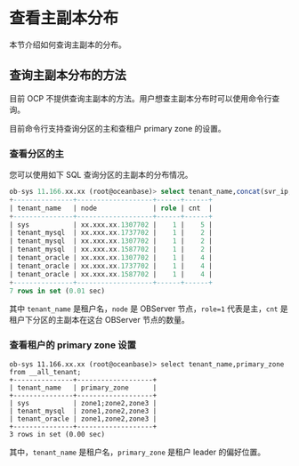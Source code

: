 # 查看主副本分布

本节介绍如何查询主副本的分布。

## 查询主副本分布的方法

目前 OCP 不提供查询主副本的方法。用户想查主副本分布时可以使用命令行查询。

目前命令行支持查询分区的主和查租户 primary zone 的设置。

### 查看分区的主

您可以使用如下 SQL 查询分区的主副本的分布情况。

```sql
ob-sys 11.166.xx.xx (root@oceanbase)> select tenant_name,concat(svr_ip,svr_port) as node,role,count(*) as cnt from __all_virtual_meta_table t1,__all_tenant t2 where t1.role=1 and t1.tenant_id=t2.tenant_id group by t2.tenant_name,concat(t1.svr_ip,t1.svr_port),t1.role;
+---------------+-------------------+------+------+
| tenant_name   | node              | role | cnt  |
+---------------+-------------------+------+------+
| sys           | xx.xxx.xx.1307702 |    1 |    5 |
| tenant_mysql  | xx.xxx.xx.1737702 |    1 |    2 |
| tenant_mysql  | xx.xxx.xx.1307702 |    1 |    2 |
| tenant_mysql  | xx.xxx.xx.1587702 |    1 |    2 |
| tenant_oracle | xx.xxx.xx.1307702 |    1 |    4 |
| tenant_oracle | xx.xxx.xx.1737702 |    1 |    4 |
| tenant_oracle | xx.xxx.xx.1587702 |    1 |    4 |
+---------------+-------------------+------+------+
7 rows in set (0.01 sec)
```

其中 `tenant_name` 是租户名，`node` 是 OBServer 节点，`role=1` 代表是主，`cnt` 是租户下分区的主副本在这台 OBServer 节点的数量。

### 查看租户的 primary zone 设置

```unknow
ob-sys 11.166.xx.xx (root@oceanbase)> select tenant_name,primary_zone from __all_tenant;
+---------------+-------------------+
| tenant_name   | primary_zone      |
+---------------+-------------------+
| sys           | zone1;zone2,zone3 |
| tenant_mysql  | zone1,zone2,zone3 |
| tenant_oracle | zone1,zone2,zone3 |
+---------------+-------------------+
3 rows in set (0.00 sec)
```

其中，`tenant_name` 是租户名，`primary_zone` 是租户 leader 的偏好位置。
